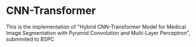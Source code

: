 # CNN-Transformer
This is the implementation of "Hybrid CNN-Transformer Model for Medical Image Segmentation with Pyramid Convolution and Multi-Layer Perceptron", submmited to BSPC
